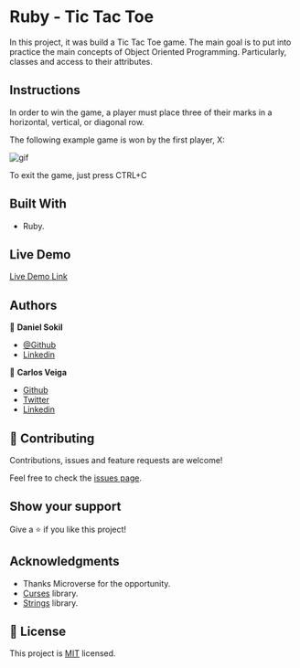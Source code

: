 # Ruby - Tic Tac Toe

In this project, it was build a Tic Tac Toe game. The main goal is to put into practice the main concepts of Object Oriented Programming. Particularly, classes and access to their attributes.

## Instructions

In order to win the game, a player must place three of their marks in a horizontal, vertical, or diagonal row.

The following example game is won by the first player, X:

![gif](https://im7.ezgif.com/tmp/ezgif-7-b9d45a96f922.gif)

To exit the game, just press CTRL+C

## Built With

- Ruby.

## Live Demo

[Live Demo Link](https://repl.it/@danielsokil/RubyTicTacToe-2#README.md)

## Authors

👤 **Daniel Sokil**

- [@Github](https://github.com/s0kil?)
- [Linkedin](https://linkedin.com/in/daniel-sokil/)

👤 **Carlos Veiga**

- [Github](https://github.com/wrakc)
- [Twitter](https://twitter.com/carlosveig)
- [Linkedin](https://linkedin.com/chveiga)

## 🤝 Contributing

Contributions, issues and feature requests are welcome!

Feel free to check the [issues page](issues/).

## Show your support

Give a ⭐️ if you like this project!

## Acknowledgments

- Thanks Microverse for the opportunity.
- [Curses](https://github.com/ruby/curses) library.
- [Strings](https://github.com/piotrmurach/strings) library.

## 📝 License

This project is [MIT](LICENSE) licensed.
